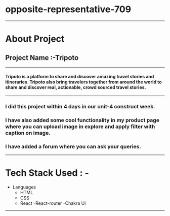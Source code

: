 # opposite-representative-709

----------------------------------------------------
# About Project
## Project Name :-Tripoto
---
#### Tripoto is a platform to share and discover amazing travel stories and itineraries. Tripoto also bring travelers together from around the world to share and discover real, actionable, crowd sourced travel stories.

---
### I did this project within 4 days in our unit-4 construct week. 
### I have also added some cool functionality in my product page where you can upload image in explore and apply filter with caption on image.
### I have added a forum where you can ask your queries.

 ---

# Tech Stack Used : -
- Languages
  - HTML
  - CSS
  - React
  -React-router
  -Chakra Ui

---
